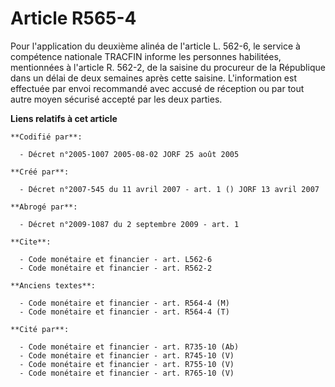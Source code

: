 # Article R565-4

Pour l'application du deuxième alinéa de l'article L. 562-6, le service à compétence nationale TRACFIN informe les personnes
habilitées, mentionnées à l'article R. 562-2, de la saisine du procureur de la République dans un délai de deux semaines
après cette saisine. L'information est effectuée par envoi recommandé avec accusé de réception ou par tout autre moyen
sécurisé accepté par les deux parties.

**Liens relatifs à cet article**

	**Codifié par**:

	  - Décret n°2005-1007 2005-08-02 JORF 25 août 2005

	**Créé par**:

	  - Décret n°2007-545 du 11 avril 2007 - art. 1 () JORF 13 avril 2007

	**Abrogé par**:

	  - Décret n°2009-1087 du 2 septembre 2009 - art. 1

	**Cite**:

	  - Code monétaire et financier - art. L562-6
	  - Code monétaire et financier - art. R562-2

	**Anciens textes**:

	  - Code monétaire et financier - art. R564-4 (M)
	  - Code monétaire et financier - art. R564-4 (T)

	**Cité par**:

	  - Code monétaire et financier - art. R735-10 (Ab)
	  - Code monétaire et financier - art. R745-10 (V)
	  - Code monétaire et financier - art. R755-10 (V)
	  - Code monétaire et financier - art. R765-10 (V)
